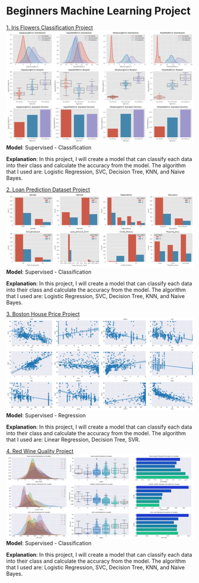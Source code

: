 # Beginners Machine Learning Project

[1. Iris Flowers Classification Project](https://github.com/richardraphitaompusunggu/datascience_and_machinelearning/blob/master/Iris%20Species/Untitled1.ipynb)
<img src="images/iris_data_distribution_species.png?raw=true"/>
**Model**: Supervised - Classification

**Explanation**: In this project, I will create a model that can classify each data into their class and calculate the accuracy from the model. The algorithm that I used are: Logistic Regression, SVC, Decision Tree, KNN, and Naive Bayes.

[2. Loan Prediction Dataset Project](https://github.com/richardraphitaompusunggu/datascience_and_machinelearning/blob/master/Loan%20Prediction%20Dataset/Loan%20Prediction%20Problem.ipynb)
<img src="images/data_distribution_loan_status.png?raw=true"/>
**Model**: Supervised - Classification

**Explanation**: In this project, I will create a model that can classify each data into their class and calculate the accuracy from the model. The algorithm that I used are: Logistic Regression, SVC, Decision Tree, KNN, and Naive Bayes.

[3. Boston House Price Project](https://github.com/richardraphitaompusunggu/datascience_and_machinelearning/blob/master/Boston%20House%20Price/Boston%20House%20Price.ipynb)
<img src="images/data_correlation_boston_price.png?raw=true"/>
**Model**: Supervised - Regression

**Explanation**: In this project, I will create a model that can classify each data into their class and calculate the accuracy from the model. The algorithm that I used are: Linear Regression, Decision Tree, SVR.

[4. Red Wine Quality Project](https://github.com/richardraphitaompusunggu/datascience_and_machinelearning/blob/master/Wine%20Quality/Wine%20Quality.ipynb)
<img src="images/data_distribution_wine_quality_2.png?raw=true"/>
**Model**: Supervised - Classification

**Explanation**: In this project, I will create a model that can classify each data into their class and calculate the accuracy from the model. The algorithm that I used are: Logistic Regression, SVC, Decision Tree, KNN, and Naive Bayes.
